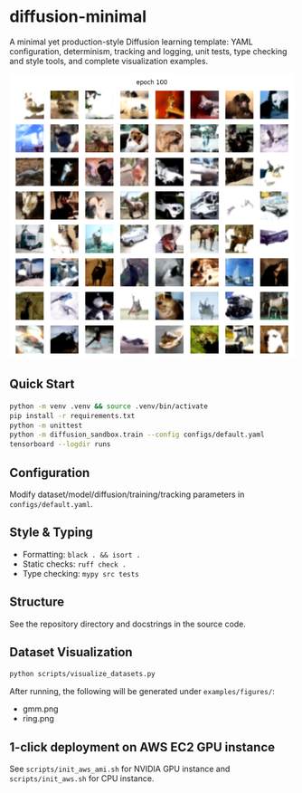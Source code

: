 # diffusion-minimal

A minimal yet production-style Diffusion learning template: YAML configuration, determinism, tracking and logging, unit tests, type checking and style tools, and complete visualization examples.

![CIFAR10 demo](./examples/cifar10.png)

## Quick Start

```bash
python -m venv .venv && source .venv/bin/activate
pip install -r requirements.txt
python -m unittest
python -m diffusion_sandbox.train --config configs/default.yaml
tensorboard --logdir runs
```

## Configuration

Modify dataset/model/diffusion/training/tracking parameters in `configs/default.yaml`.

## Style & Typing

- Formatting: `black . && isort .`
- Static checks: `ruff check .`
- Type checking: `mypy src tests`

## Structure

See the repository directory and docstrings in the source code.

## Dataset Visualization

```bash
python scripts/visualize_datasets.py
```

After running, the following will be generated under `examples/figures/`:

- gmm.png
- ring.png

## 1-click deployment on AWS EC2 GPU instance

See `scripts/init_aws_ami.sh` for NVIDIA GPU instance and `scripts/init_aws.sh` for CPU instance.
